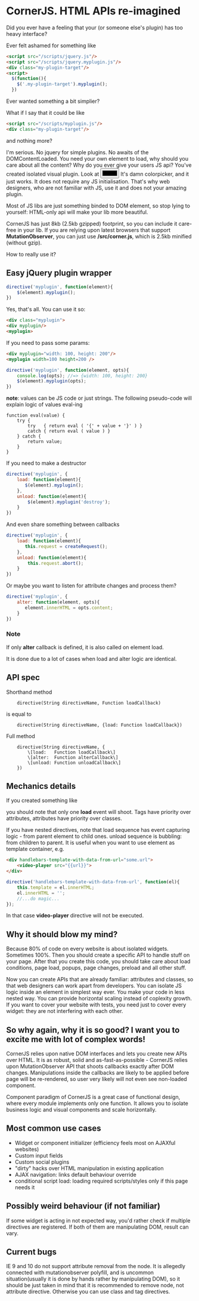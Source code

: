 CornerJS. HTML APIs re-imagined
===

Did you ever have a feeling that your (or someone else's plugin) has too heavy interface?

Ever felt ashamed for something like
```html
<script src="/scripts/jquery.js"/>
<script src="/scripts/jquery.myplugin.js"/>
<div class="my-plugin-target"/>
<script>
  $(function(){
    $('.my-plugin-target').myplugin();
  })
```

Ever wanted something a bit simplier?

What if I say that it could be like

```html
<script src="/scripts/myplugin.js"/>
<div class="my-plugin-target"/>
```

and nothing more?

I'm serious. No jquery for simple plugins. No awaits of the DOMContentLoaded. 
You need your own element to load, why should you care about all the content? 
Why do you ever give your users JS api? You've created isolated visual plugin.
Look at 
<input type="color">
It's damn colorpicker, and it just works. It does not require any JS initialisation. 
That's why web designers, who are not familiar with JS, use it and does not your amazing plugin.
 
Most of JS libs are just something binded to DOM element, so stop lying to yourself: HTML-only api will make your lib more beautiful.

CornerJS has just 8kb (2.5kb gzipped) footprint, so you can include it care-free in your lib. If you are relying upon latest browsers that support **MutationObserver**, you can just use **/src/corner.js**, which is 2.5kb minified (without gzip).

How to really use it?

## Easy jQuery plugin wrapper
```javascript
directive('myplugin', function(element){
    $(element).myplugin();
})
```
Yes, that's all.
You can use it so:
```html
<div class="myplugin">
<div myplugin/>
<myplugin>
```

If you need to pass some params: 
```html
<div myplugin="width: 100, height: 200"/>
<myplugin width=100 height=200 />
```
```javascript
directive('myplugin', function(element, opts){
    console.log(opts); //=> {width: 100, height: 200}
    $(element).myplugin(opts); 
})
```
**note**: values can be JS code or just strings. The following pseudo-code will explain logic of values eval-ing
```
function eval(value) {
    try {
        try   { return eval ( '{' + value + '}' ) } 
        catch { return eval ( value ) }
    } catch {
        return value;
    }
}
```


If you need to make a destructor
```javascript
directive('myplugin', {
    load: function(element){
       $(element).myplugin();
    },
    unload: function(element){
        $(element).myplugin('destroy');
    }
})
```
And even share something between callbacks

```javascript
directive('myplugin', {
    load: function(element){
       this.request = createRequest();
    },
    unload: function(element){
        this.request.abort();
    }
})
```

Or maybe you want to listen for attribute changes and process them?

```javascript
directive('myplugin', {
    alter: function(element, opts){
       element.innerHTML = opts.content;
    }
})
```

### Note
If only **alter** callback is defined, it is also called on element load.
 
It is done due to a lot of cases when load and alter logic are identical.

## API spec
Shorthand method
```
    directive(String directiveName, Function loadCallback)
```
is equal to
```
    directive(String directiveName, {load: Function loadCallback})
```
Full method
```
    directive(String directiveName, {
        \[load:   Function loadCallback\]
        \[alter:  Function alterCallback\]
        \[unload: Function unloadCallback\]
    })
```
## Mechanics details
If you created something like
<directive-name class="directive_name" directive_name="some_value">

you should note that only one **load** event will shoot.
Tags have priority over attributes, attributes have priority over classes.

If you have nested directives, note that load sequence has event capturing logic - from parent element to child ones.
unload sequence is bubbling: from children to parent.
It is useful when you want to use element as template container, e.g.

```html
<div handlebars-template-with-data-from-url="some.url">
    <video-player src="{{url}}">
</div>
```
```javascript
directive('handlebars-template-with-data-from-url', function(el){
    this.template = el.innerHTML;
    el.innerHTML = '';
    //...do magic...
});
```
In that case **video-player** directive will not be executed.

## Why it should blow my mind?
Because 80% of code on every website is about isolated widgets.
Sometimes 100%.
Then you should create a specific API to handle stuff on your page.
After that you create this code, you should take care about load conditions, page load, popups, page changes, preload and all other stuff.

Now you can create APIs that are already familiar: attributes and classes, so that web designers can work apart from developers.
You can isolate JS logic inside an element in simplest way ever.
You make your code in less nested way.
You can provide horizontal scaling instead of coplexity growth.
If you want to cover your website with tests, you need just to cover every widget: they are not interfering with each other.

## So why again, why it is so good? I want you to excite me with lot of complex words!

CornerJS relies upon native DOM interfaces and lets you create new APIs over HTML.
It is as robust, solid and as-fast-as-possible - CornerJS relies upon MutationObserver API that shoots callbacks exactly after DOM changes.
Manipulations inside the callbacks are likely to be applied before page will be re-rendered, so user very likely will not even see non-loaded component.

Component paradigm of CornerJS is a great case of functional design, where every module implements only one function.
It allows you to isolate business logic and visual components and scale horizontally.

## Most common use cases
+ Widget or component initializer (efficiency feels most on AJAXful websites)
+ Custom input fields
+ Custom social plugins
+ "dirty" hacks over HTML manipulation in existing application
+ AJAX navigation: links default behaviour override
+ conditional script load: loading required scripts/styles only if this page needs it

## Possibly weird behaviour (if not familiar)
If some widget is acting in not expected way, you'd rather check if multiple directives are registered.
If both of them are manipulating DOM, result can vary.

## Current bugs
IE 9 and 10 do not support attribute removal from the node. It is allegedly connected with mutationobserver polyfill, and is uncommon situation(usually it is done by hands rather by manipulating DOM), so it should be just taken in mind that it is recommended to remove node, not attribute directive. Otherwise you can use class and tag directives.